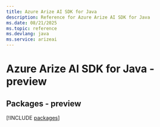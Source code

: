 ```yaml
---
title: Azure Arize AI SDK for Java
description: Reference for Azure Arize AI SDK for Java
ms.date: 08/21/2025
ms.topic: reference
ms.devlang: java
ms.service: arizeai
---
```

# Azure Arize AI SDK for Java - preview
## Packages - preview
[!INCLUDE [packages](arize-ai-index.md)]